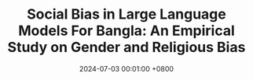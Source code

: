 ---
title:          "Social Bias in Large Language Models For Bangla: An Empirical Study on Gender and Religious Bias"
date:           2024-07-03 00:01:00 +0800
selected:       true
# pub:            "5th Workshop on Gender Bias in Natural Language Processing at ACL 2024"
# pub_pre:        "Accepted in "
# pub_post:       'Undergraduate Thesis'
# pub_last:       ' <span class="badge badge-pill badge-publication badge-success">Spotlight</span>'
pub_date:       "May 2024 - July 2024"

supervisor:     
- Dr. Rifat Shahriyar (Professor, BUET)

details: >-
  This research project, supervised by Dr. Rifat Shahriyar, focused on examining social biases in large language models (LLMs) for the Bangla language. The study involved investigating two distinct types of social biases in Bangla LLMs. We developed a curated dataset to benchmark bias measurement and implemented two probing techniques for bias detection. This work represents the first comprehensive bias assessment study for Bangla LLMs, with all code and resources made publicly available to support further research in bias detection for Bangla NLP. Please refer to the paper link for more details.

cover:  assets/images/covers/socialbias.png
authors:
  - Jayanta Sadhu 
  - Maneesha Rani Saha
  - Dr. Rifat Shahriyar (Professor, BUET)
keywords:
    - LLM
    - Bangla Gender Bias
    - Bangla Religious Bias
    - Fairness
    - OpenAI
    - Data Analysis
links:
  Paper: https://arxiv.org/pdf/2407.03536
  Code: https://github.com/csebuetnlp/BanglaSocialBias

---